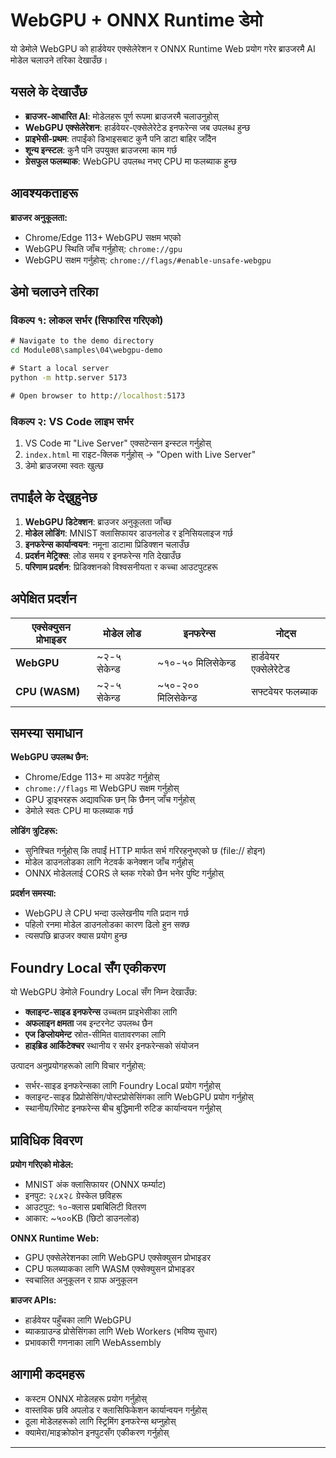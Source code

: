 <!--
CO_OP_TRANSLATOR_METADATA:
{
  "original_hash": "7a474b8e201d5316c0095cdbc3bf0555",
  "translation_date": "2025-09-24T15:34:19+00:00",
  "source_file": "Module08/samples/04/webgpu-demo/README.md",
  "language_code": "ne"
}
-->
# WebGPU + ONNX Runtime डेमो

यो डेमोले WebGPU को हार्डवेयर एक्सेलेरेशन र ONNX Runtime Web प्रयोग गरेर ब्राउजरमै AI मोडेल चलाउने तरिका देखाउँछ।

## यसले के देखाउँछ

- **ब्राउजर-आधारित AI**: मोडेलहरू पूर्ण रूपमा ब्राउजरमै चलाउनुहोस्
- **WebGPU एक्सेलेरेशन**: हार्डवेयर-एक्सेलेरेटेड इनफरेन्स जब उपलब्ध हुन्छ
- **प्राइभेसी-प्रथम**: तपाईंको डिभाइसबाट कुनै पनि डाटा बाहिर जाँदैन
- **शून्य इन्स्टल**: कुनै पनि उपयुक्त ब्राउजरमा काम गर्छ
- **ग्रेसफुल फलब्याक**: WebGPU उपलब्ध नभए CPU मा फलब्याक हुन्छ

## आवश्यकताहरू

**ब्राउजर अनुकूलता:**
- Chrome/Edge 113+ WebGPU सक्षम भएको
- WebGPU स्थिति जाँच गर्नुहोस्: `chrome://gpu`
- WebGPU सक्षम गर्नुहोस्: `chrome://flags/#enable-unsafe-webgpu`

## डेमो चलाउने तरिका

### विकल्प १: लोकल सर्भर (सिफारिस गरिएको)

```cmd
# Navigate to the demo directory
cd Module08\samples\04\webgpu-demo

# Start a local server
python -m http.server 5173

# Open browser to http://localhost:5173
```

### विकल्प २: VS Code लाइभ सर्भर

1. VS Code मा "Live Server" एक्सटेन्सन इन्स्टल गर्नुहोस्
2. `index.html` मा राइट-क्लिक गर्नुहोस् → "Open with Live Server"
3. डेमो ब्राउजरमा स्वतः खुल्छ

## तपाईंले के देख्नुहुनेछ

1. **WebGPU डिटेक्शन**: ब्राउजर अनुकूलता जाँच्छ
2. **मोडेल लोडिंग**: MNIST क्लासिफायर डाउनलोड र इनिसियलाइज गर्छ
3. **इनफरेन्स कार्यान्वयन**: नमूना डाटामा प्रिडिक्शन चलाउँछ
4. **प्रदर्शन मेट्रिक्स**: लोड समय र इनफरेन्स गति देखाउँछ
5. **परिणाम प्रदर्शन**: प्रिडिक्शनको विश्वसनीयता र कच्चा आउटपुटहरू

## अपेक्षित प्रदर्शन

| एक्सेक्युसन प्रोभाइडर | मोडेल लोड | इनफरेन्स | नोट्स |
|-------------------|------------|-----------|-------|
| **WebGPU** | ~२-५ सेकेन्ड | ~१०-५० मिलिसेकेन्ड | हार्डवेयर एक्सेलेरेटेड |
| **CPU (WASM)** | ~२-५ सेकेन्ड | ~५०-२०० मिलिसेकेन्ड | सफ्टवेयर फलब्याक |

## समस्या समाधान

**WebGPU उपलब्ध छैन:**
- Chrome/Edge 113+ मा अपडेट गर्नुहोस्
- `chrome://flags` मा WebGPU सक्षम गर्नुहोस्
- GPU ड्राइभरहरू अद्यावधिक छन् कि छैनन् जाँच गर्नुहोस्
- डेमोले स्वतः CPU मा फलब्याक गर्छ

**लोडिंग त्रुटिहरू:**
- सुनिश्चित गर्नुहोस् कि तपाईं HTTP मार्फत सर्भ गरिरहनुभएको छ (file:// होइन)
- मोडेल डाउनलोडका लागि नेटवर्क कनेक्शन जाँच गर्नुहोस्
- ONNX मोडेललाई CORS ले ब्लक गरेको छैन भनेर पुष्टि गर्नुहोस्

**प्रदर्शन समस्या:**
- WebGPU ले CPU भन्दा उल्लेखनीय गति प्रदान गर्छ
- पहिलो रनमा मोडेल डाउनलोडका कारण ढिलो हुन सक्छ
- त्यसपछि ब्राउजर क्यास प्रयोग हुन्छ

## Foundry Local सँग एकीकरण

यो WebGPU डेमोले Foundry Local सँग निम्न देखाउँछ:

- **क्लाइन्ट-साइड इनफरेन्स** उच्चतम प्राइभेसीका लागि
- **अफलाइन क्षमता** जब इन्टरनेट उपलब्ध छैन  
- **एज डिप्लोयमेन्ट** स्रोत-सीमित वातावरणका लागि
- **हाइब्रिड आर्किटेक्चर** स्थानीय र सर्भर इनफरेन्सको संयोजन

उत्पादन अनुप्रयोगहरूको लागि विचार गर्नुहोस्:
- सर्भर-साइड इनफरेन्सका लागि Foundry Local प्रयोग गर्नुहोस्
- क्लाइन्ट-साइड प्रिप्रोसेसिंग/पोस्टप्रोसेसिंगका लागि WebGPU प्रयोग गर्नुहोस्
- स्थानीय/रिमोट इनफरेन्स बीच बुद्धिमानी रुटिङ कार्यान्वयन गर्नुहोस्

## प्राविधिक विवरण

**प्रयोग गरिएको मोडेल:**
- MNIST अंक क्लासिफायर (ONNX फर्म्याट)
- इनपुट: २८x२८ ग्रेस्केल छविहरू
- आउटपुट: १०-क्लास प्रबाबिलिटी वितरण
- आकार: ~५००KB (छिटो डाउनलोड)

**ONNX Runtime Web:**
- GPU एक्सेलेरेशनका लागि WebGPU एक्सेक्युसन प्रोभाइडर
- CPU फलब्याकका लागि WASM एक्सेक्युसन प्रोभाइडर
- स्वचालित अनुकूलन र ग्राफ अनुकूलन

**ब्राउजर APIs:**
- हार्डवेयर पहुँचका लागि WebGPU
- ब्याकग्राउन्ड प्रोसेसिंगका लागि Web Workers (भविष्य सुधार)
- प्रभावकारी गणनाका लागि WebAssembly

## आगामी कदमहरू

- कस्टम ONNX मोडेलहरू प्रयोग गर्नुहोस्
- वास्तविक छवि अपलोड र क्लासिफिकेशन कार्यान्वयन गर्नुहोस्
- ठूला मोडेलहरूको लागि स्ट्रिमिंग इनफरेन्स थप्नुहोस्
- क्यामेरा/माइक्रोफोन इनपुटसँग एकीकरण गर्नुहोस्

---

